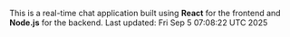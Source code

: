 This is a real-time chat application built using **React** for the frontend and **Node.js** for the backend.
Last updated: Fri Sep  5 07:08:22 UTC 2025
